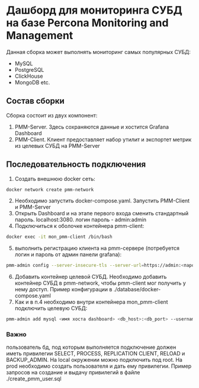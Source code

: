 # Дашборд для мониторинга СУБД на базе Percona Monitoring and Management

Данная сборка может выполнять мониторинг самых популярных СУБД:
- MySQL
- PostgreSQL
- ClickHouse
- MongoDB
etc.

## Состав сборки
Сборка состоит из двух компонент:
1. PMM-Server. Здесь сохраняются данные и хостится Grafana Dashboard
2. PMM-Client. Клиент предоставляет набор утилит и экспортет метрик из целевых СУБД на PMM-Server

## Последовательность подключения
1. Создать внешнюю docker сеть:
```bash
docker network create pmm-network
```
2. Необходимо запустить docker-compose.yaml. Запустить PMM-Client и PMM-Server
3. Открыть Dashboard и на этапе первого входа сменить стандартный пароль. localhost:3080. логин пароль - admin:admin
4. Подключиться к оболочке контейнера pmm-client:
```bash
docker exec -it mon_pmm-client /bin/bash
```
5. выполнить регистрацию клиента на pmm-сервере (потребуется логин и пароль от админ панели grafana):
```bash
pmm-admin config --server-insecure-tls --server-url=https://admin:<пароль>@mon_pmm-server:443
```
6. Добавить контейнер целевой СУБД. Необходимо добавить контейнер СУБД в pmm-network, чтобы pmm-client мог получить у нему доступ. Пример конфигурации в ./database/docker-compose.yaml
7. Как и в п.4 необходимо внутри контейнера mon_pmm-client подключить целевую СУБД:
```bash
pmm-admin add mysql <имя хоста dashboard> <db_host>:<db_port> --username=<db_username> --password=<db_password> --query-source=perfschema
```

### Важно
пользователь бд, под которым выполняется подключение должен иметь привилегии SELECT, PROCESS, REPLICATION CLIENT, RELOAD и BACKUP_ADMIN.
На local окружении можно подключить под root.
На prod необходимо создать пользователя и дать ему привилегии. Пример запросов на создание и выдачу привилегий в файле ./create_pmm_user.sql
